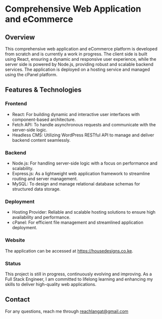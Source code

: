 # Comprehensive Web Application and eCommerce

## Overview

This comprehensive web application and eCommerce platform is developed from scratch and is currently a work in progress. The client side is built using React, ensuring a dynamic and responsive user experience, while the server side is powered by Node.js, providing robust and scalable backend services. The application is deployed on a hosting service and managed using the cPanel platform.

## Features & Technologies

### Frontend

- React: For building dynamic and interactive user interfaces with component-based architecture.
- Fetch API: To handle asynchronous requests and communicate with the server-side logic.
- Headless CMS: Utilizing WordPress RESTful API to manage and deliver backend content seamlessly.

### Backend

- Node.js: For handling server-side logic with a focus on performance and scalability.
- Express.js: As a lightweight web application framework to streamline routing and server management.
- MySQL: To design and manage relational database schemas for structured data storage.

### Deployment

- Hosting Provider: Reliable and scalable hosting solutions to ensure high availability and performance.
- cPanel: For efficient file management and streamlined application deployment.

### Website

The application can be accessed at https://housedesigns.co.ke.

### Status

This project is still in progress, continuously evolving and improving. As a Full Stack Engineer, I am committed to lifelong learning and enhancing my skills to deliver high-quality web applications.

## Contact

For any questions, reach me through reachlangat@gmail.com 
